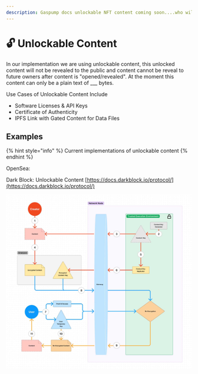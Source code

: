 ```yaml
---
description: Gaspump docs unlockable NFT content coming soon....who will get the alpha?
---
```


# 🔓 Unlockable Content





In our implementation we are using unlockable content, this unlocked content will not be revealed to the public and content cannot be reveal to future owners after content is "opened/revealed".  At the moment this content can only be a plain text of \_\_\_ bytes.&#x20;

Use Cases of Unlockable Content Include

* Software Licenses & API Keys
* Certificate of Authenticity
* IPFS Link with Gated Content for Data Files





## Examples

{% hint style="info" %}
Current implementations of unlockable content
{% endhint %}

OpenSea:



Dark Block: Unlockable Content [https://docs.darkblock.io/protocol/](https://docs.darkblock.io/protocol/)

![](../../.gitbook/assets/image.png)



